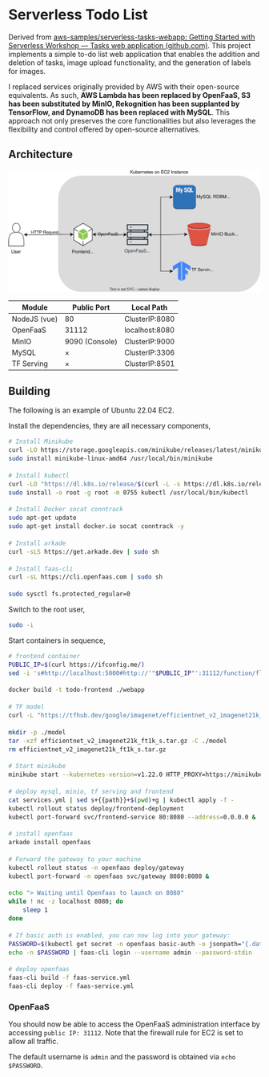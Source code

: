 # Serverless Todo List

Derived from [aws-samples/serverless-tasks-webapp: Getting Started with Serverless Workshop — Tasks web application (github.com)](https://github.com/aws-samples/serverless-tasks-webapp). This project implements a simple to-do list web application that enables the addition and deletion of tasks, image upload functionality, and the generation of labels for images. 

I replaced services originally provided by AWS with their open-source equivalents. As such, **AWS Lambda has been replaced by OpenFaaS, S3 has been substituted by MinIO, Rekognition has been supplanted by TensorFlow, and DynamoDB has been replaced with MySQL**. This approach not only preserves the core functionalities but also leverages the flexibility and control offered by open-source alternatives.

## Architecture

![](./doc/arch.drawio.svg)

| Module       | Public Port    | Local Path     |
| ------------ | -------------- | -------------- |
| NodeJS (vue) | 80             | ClusterIP:8080 |
| OpenFaaS     | 31112          | localhost:8080 |
| MinIO        | 9090 (Console) | ClusterIP:9000 |
| MySQL        | ×              | ClusterIP:3306 |
| TF Serving   | ×              | ClusterIP:8501 |

## Building

The following is an example of Ubuntu 22.04 EC2.

Install the dependencies, they are all necessary components,

```bash
# Install Minikube
curl -LO https://storage.googleapis.com/minikube/releases/latest/minikube-linux-amd64
sudo install minikube-linux-amd64 /usr/local/bin/minikube

# Install kubectl
curl -LO "https://dl.k8s.io/release/$(curl -L -s https://dl.k8s.io/release/stable.txt)/bin/linux/amd64/kubectl"
sudo install -o root -g root -m 0755 kubectl /usr/local/bin/kubectl

# Install Docker socat conntrack
sudo apt-get update 
sudo apt-get install docker.io socat conntrack -y

# Install arkade
curl -sLS https://get.arkade.dev | sudo sh

# Install faas-cli
curl -sL https://cli.openfaas.com | sudo sh

sudo sysctl fs.protected_regular=0
```

Switch to the root user,

```bash
sudo -i
```

Start containers in sequence,

```bash
# frontend container
PUBLIC_IP=$(curl https://ifconfig.me/)
sed -i 's#http://localhost:5000#http://'"$PUBLIC_IP"':31112/function/flask-service#g' webapp/src/gloopts.js

docker build -t todo-frontend ./webapp

# TF model
curl -L "https://tfhub.dev/google/imagenet/efficientnet_v2_imagenet21k_ft1k_s/classification/2?tf-hub-format=compressed" -o efficientnet_v2_imagenet21k_ft1k_s.tar.gz

mkdir -p ./model
tar -xzf efficientnet_v2_imagenet21k_ft1k_s.tar.gz -C ./model
rm efficientnet_v2_imagenet21k_ft1k_s.tar.gz

# Start minikube
minikube start --kubernetes-version=v1.22.0 HTTP_PROXY=https://minikube.sigs.k8s.io/docs/reference/networking/proxy/ --extra-config=apiserver.service-node-port-range=6000-32767 disk=20000MB --vm=true --driver=none

# deploy mysql, minio, tf serving and frontend
cat services.yml | sed s+{{path}}+$(pwd)+g | kubectl apply -f -
kubectl rollout status deploy/frontend-deployment
kubectl port-forward svc/frontend-service 80:8080 --address=0.0.0.0 &

# install openfaas
arkade install openfaas

# Forward the gateway to your machine
kubectl rollout status -n openfaas deploy/gateway
kubectl port-forward -n openfaas svc/gateway 8080:8080 &

echo "> Waiting until Openfaas to launch on 8080"
while ! nc -z localhost 8080; do
	sleep 1
done

# If basic auth is enabled, you can now log into your gateway:
PASSWORD=$(kubectl get secret -n openfaas basic-auth -o jsonpath="{.data.basic-auth-password}" | base64 --decode; echo)
echo -n $PASSWORD | faas-cli login --username admin --password-stdin

# deploy openfaas
faas-cli build -f faas-service.yml
faas-cli deploy -f faas-service.yml
```

### OpenFaaS

You should now be able to access the OpenFaaS administration interface by accessing `public IP: 31112`. Note that the firewall rule for EC2 is set to allow all traffic.

The default username is `admin` and the password is obtained via `echo $PASSWORD`.
